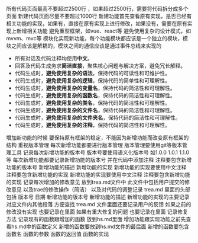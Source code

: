 所有代码页面最高不要超过2500行 ，如果超过2500行，需要将代码拆分成多个页面
新建代码页面尽量不要超过1000行
新建功能首先查看原有实现，是否已经有相关功能的实现，如果有，直接在原有实现上进行修改，如果没有，需要在原有实现上新增相关功能
避免重型框架，如vue、react等
避免使用复杂的设计模式，如mvvm、mvc等
模块化实现新功能，每个功能模块都应该是一个独立的模块，模块之间应该是解耦的，模块之间的通信应该是通过事件总线来实现的
*   所有对话及代码注释均使用**中文**。
*   回答及代码生成务求**简洁直接**，聚焦核心问题与解决方案，避免冗长解释。
*   代码生成时，**避免使用复杂的语法**，保持代码的可读性和可维护性。
*   代码生成时，**避免使用复杂的逻辑**，保持代码的简单性和可理解性。
*   代码生成时，**避免使用复杂的变量名**，保持代码的简洁性和可理解性。
*   代码生成时，**避免使用复杂的函数名**，保持代码的简洁性和可理解性。
*   代码生成时，**避免使用复杂的类名**，保持代码的简洁性和可理解性。
*   代码生成时，**避免使用复杂的文件名**，保持代码的简洁性和可理解性。
*   代码生成时，**避免使用复杂的文件夹名**，保持代码的简洁性和可理解性。
*   代码生成时，**避免使用复杂的注释**，保持代码的简洁性和可理解性。

增加新功能的时候 要保持原有框架的稳定，不能因为新增功能而改变原有框架的结构
重视版本管理 每次新增功能都要进行版本管理 版本管理要使用git等版本管理工具
记录每次新增功能的版本号 版本号要使用语义化版本号 如1.0.0 1.0.1 1.1.0等
每次新增功能都要记录新增功能的版本号 并在代码中添加注释 注释要包含新增功能的版本号 新增功能的描述 新增功能的实现
新增功能的实现要使用中文注释 注释要包含新增功能的实现 新增功能的实现要使用中文注释 注释要包含新增功能的实现
记录每次增加的修改意见 放到trea.md文件中 此文件中包括用户提交的修改意见 以及trae的修改操作（简洁） 以及对代码的调整记录
trea.md 里面的头部 包括 版本号 日期 新增功能的版本号 新增功能的描述 新增功能的实现的主要记录 对应文件内其他段落 方便查找
trea.md 文件里面还要记录用户的反馈 如果之前的修改没有实现 也要记录在里面 如果有重大修复的问题 也要记录在里面 记录修复方法
记录现有的函数跟增加的函数  放到hs.md里面  增加功能跟实现功能之前先查看hs.md中的函数定义
新增的函数要放到hs.md文件的最后面  新增的函数要包含函数名 函数的参数 函数的返回值 函数的实现

